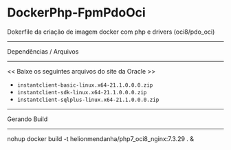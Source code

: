 # DockerPhp-FpmPdoOci
Dokerfile da criação de imagem docker com php e drivers (oci8/pdo_oci) 

*********
Dependências / Arquivos
*********
<< Baixe os seguintes arquivos do site da Oracle >>
-  `instantclient-basic-linux.x64-21.1.0.0.0.zip`
-  `instantclient-sdk-linux.x64-21.1.0.0.0.zip`
-  `instantclient-sqlplus-linux.x64-21.1.0.0.0.zip`

*********
Gerando Build
*********
nohup docker build -t helionmendanha/php7_oci8_nginx:7.3.29 . &
